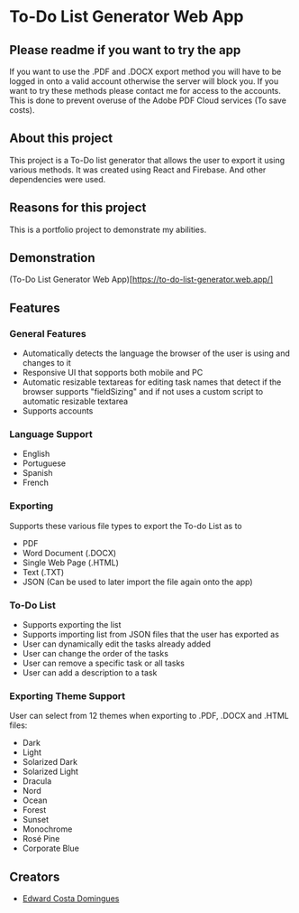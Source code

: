 # To-Do List Generator Web App

## Please readme if you want to try the app

If you want to use the .PDF and .DOCX export method you will have to be logged in onto a valid account otherwise the server will block you. If you want to try these methods please contact me for access to the accounts. This is done to prevent overuse of the Adobe PDF Cloud services (To save costs).

## About this project

This project is a To-Do list generator that allows the user to export it using various methods.
It was created using React and Firebase.
And other dependencies were used.

## Reasons for this project

This is a portfolio project to demonstrate my abilities.

## Demonstration

(To-Do List Generator Web App)[https://to-do-list-generator.web.app/]

## Features

### General Features

- Automatically detects the language the browser of the user is using and changes to it
- Responsive UI that sopports both mobile and PC
- Automatic resizable textareas for editing task names that detect if the browser supports "fieldSizing" and if not uses a custom script to automatic resizable textarea
- Supports accounts

### Language Support

- English
- Portuguese
- Spanish
- French

### Exporting

Supports these various file types to export the To-do List as to

- PDF
- Word Document (.DOCX)
- Single Web Page (.HTML)
- Text (.TXT)
- JSON (Can be used to later import the file again onto the app)

### To-Do List

- Supports exporting the list
- Supports importing list from JSON files that the user has exported as
- User can dynamically edit the tasks already added
- User can change the order of the tasks
- User can remove a specific task or all tasks
- User can add a description to a task

### Exporting Theme Support

User can select from 12 themes when exporting to .PDF, .DOCX and .HTML files:

- Dark
- Light
- Solarized Dark
- Solarized Light
- Dracula
- Nord
- Ocean
- Forest
- Sunset
- Monochrome
- Rosé Pine
- Corporate Blue

## Creators

- [Edward Costa Domingues](https://github.com/eddiedomingues)
